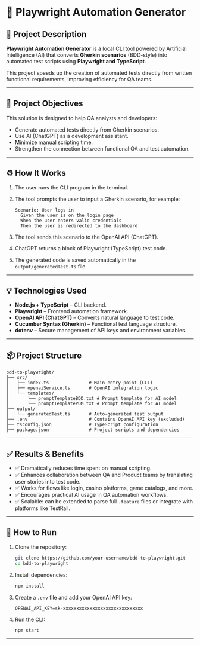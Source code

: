 # 🧠 Playwright Automation Generator

## 📝 Project Description

**Playwright Automation Generator** is a local CLI tool powered by Artificial Intelligence (AI) that converts **Gherkin scenarios** (BDD-style) into automated test scripts using **Playwright and TypeScript**.

This project speeds up the creation of automated tests directly from written functional requirements, improving efficiency for QA teams.

---

## 🎯 Project Objectives

This solution is designed to help QA analysts and developers:

- Generate automated tests directly from Gherkin scenarios.
- Use AI (ChatGPT) as a development assistant.
- Minimize manual scripting time.
- Strengthen the connection between functional QA and test automation.

---

## ⚙️ How It Works

1. The user runs the CLI program in the terminal.
2. The tool prompts the user to input a Gherkin scenario, for example:

   ```gherkin
   Scenario: User logs in
     Given the user is on the login page
     When the user enters valid credentials
     Then the user is redirected to the dashboard
   ```

3. The tool sends this scenario to the OpenAI API (ChatGPT).
4. ChatGPT returns a block of Playwright (TypeScript) test code.
5. The generated code is saved automatically in the `output/generatedTest.ts` file.

---

## 💡 Technologies Used

- **Node.js + TypeScript** – CLI backend.
- **Playwright** – Frontend automation framework.
- **OpenAI API (ChatGPT)** – Converts natural language to test code.
- **Cucumber Syntax (Gherkin)** – Functional test language structure.
- **dotenv** – Secure management of API keys and environment variables.

---

## 📦 Project Structure

```
bdd-to-playwright/
├── src/
│   ├── index.ts               # Main entry point (CLI)
│   ├── openaiService.ts       # OpenAI integration logic
│   └── templates/
│       └── promptTemplateBDD.txt # Prompt template for AI model
│       └── promptTemplatePOM.txt # Prompt template for AI model
├── output/
│   └── generatedTest.ts       # Auto-generated test output
├── .env                       # Contains OpenAI API key (excluded)
├── tsconfig.json              # TypeScript configuration
├── package.json               # Project scripts and dependencies
```

---

## ✅ Results & Benefits

- ✅ Dramatically reduces time spent on manual scripting.
- ✅ Enhances collaboration between QA and Product teams by translating user stories into test code.
- ✅ Works for flows like login, casino platforms, game catalogs, and more.
- ✅ Encourages practical AI usage in QA automation workflows.
- ✅ Scalable: can be extended to parse full `.feature` files or integrate with platforms like TestRail.

---

## 🚀 How to Run

1. Clone the repository:

   ```bash
   git clone https://github.com/your-username/bdd-to-playwright.git
   cd bdd-to-playwright
   ```

2. Install dependencies:

   ```bash
   npm install
   ```

3. Create a `.env` file and add your OpenAI API key:

   ```env
   OPENAI_API_KEY=sk-xxxxxxxxxxxxxxxxxxxxxxxxxxxxxx
   ```

4. Run the CLI:

   ```bash
   npm start
   ```

---
